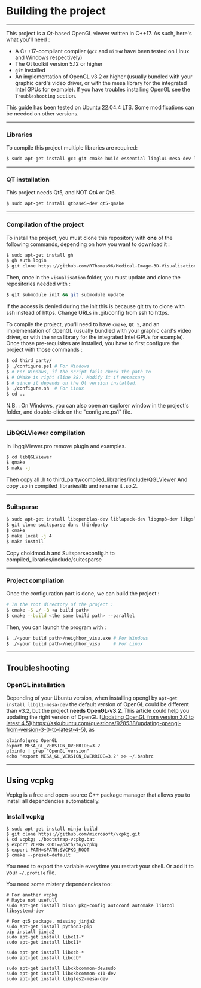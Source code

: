 # Building the project

----

This project is a Qt-based OpenGL viewer written in C++17. As such, here's what you'll need :

- A C++17-compliant compiler (`gcc` and `minGW` have been tested on Linux and Windows respectively)
- The Qt toolkit version 5.12 or higher
- `git` installed
- An implementation of OpenGL v3.2 or higher (usually bundled with your graphic card's video driver, or with the mesa library for the integrated Intel GPUs for example). If you have troubles installing OpenGL see the `Troubleshooting` section.

This guide has been tested on Ubuntu 22.04.4 LTS. Some modifications can be needed on other versions.

----

### Libraries

To compile this project multiple libraries are required:
```sh
$ sudo apt-get install gcc git cmake build-essential libglu1-mesa-dev libgl-dev
```

----

### QT installation

This project needs Qt5, and NOT Qt4 or Qt6.
```sh
$ sudo apt-get install qtbase5-dev qt5-qmake
```

----

### Compilation of the project

To install the project, you must clone this repository with __one__ of the following commands, depending on how you want to download it :

```sh
$ sudo apt-get install gh
$ gh auth login
$ git clone https://github.com/RThomas96/Medical-Image-3D-Visualisation-Software.git
```

Then, once in the `visualisation` folder, you must update and clone the repositories needed with :

```sh
$ git submodule init && git submodule update
```

If the access is denied during the init this is because git try to clone with ssh instead of https. Change URLs in .git/config from ssh to https.

To compile the project, you'll need to have `cmake`, `Qt 5`, and an implementation of OpenGL (usually bundled with your graphic card's video driver, or with the `mesa` library for the integrated Intel GPUs for example). Once those pre-requisites are installed, you have to first configure the project with those commands :

```sh
$ cd third_party/
$ ./configure.ps1 # For Windows
$ # For Windows, if the script fails check the path to
$ # QMake is right (line 88). Modify it if necessary
$ # since it depends on the Qt version installed.
$ ./configure.sh  # For Linux
$ cd ..
```

N.B. : On Windows, you can also open an explorer window in the project's folder, and double-click on the "configure.ps1" file.

---

### LibQGLViewer compilation

In libgqlViewer.pro remove plugin and examples.
```sh
$ cd libQGLViewer
$ qmake
$ make -j
```
Then copy all .h to third\_party/compiled\_libraries/include/QGLViewer
And copy .so in compiled\_libraries/lib and rename it .so.2.

---

### Suitsparse

```sh
$ sudo apt-get install libopenblas-dev liblapack-dev libgmp3-dev libgsl-dev libmpfr-dev pkg-config
$ git clone suitsparse dans thirdparty
$ cmake
$ make local -j 4
$ make install
```
Copy choldmod.h and Suitsparseconfig.h to compiled\_libraries/include/suitesparse

---

### Project compilation

Once the configuration part is done, we can build the project :

```sh
# In the root directory of the project :
$ cmake -S ./ -B <a build path>
$ cmake --build <the same build path> --parallel
```

Then, you can launch the program with :

```sh
$ ./<your build path>/neighbor_visu.exe # For Windows
$ ./<your build path>/neighbor_visu     # For Linux
```

---

## Troubleshooting

### OpenGL installation
Depending of your Ubuntu version, when installing opengl by `apt-get install libgl1-mesa-dev` the default version of OpenGL could be different than v3.2, but the project **needs OpenGL-v3.2**. 
This article could help you updating the right version of OpenGL [[Updating OpenGL from version 3.0 to latest 4.5](https://askubuntu.com/questions/928538/updating-opengl-from-version-3-0-to-latest-4-5)](https://askubuntu.com/questions/928538/updating-opengl-from-version-3-0-to-latest-4-5), as
```
glxinfo|grep OpenGL
export MESA_GL_VERSION_OVERRIDE=3.2
glxinfo | grep "OpenGL version"
echo 'export MESA_GL_VERSION_OVERRIDE=3.2' >> ~/.bashrc
```

---

## Using vcpkg

Vcpkg is a free and open-source C++ package manager that allows you to install all dependencies automatically.

### Install vcpkg

```
$ sudo apt-get install ninja-build
$ git clone https://github.com/microsoft/vcpkg.git
$ cd vcpkg; ./bootstrap-vcpkg.bat
$ export VCPKG_ROOT=/path/to/vcpkg
$ export PATH=$PATH:$VCPKG_ROOT
$ cmake --preset=default
```

You need to export the variable everytime you restart your shell.
Or add it to your `~/.profile` file.

You need some mistery dependencies too:

```
# For another vcpkg
# Maybe not usefull
sudo apt-get install bison pkg-config autoconf automake libtool libsystemd-dev

# For qt5 package, missing jinja2
sudo apt-get install python3-pip
pip install jinja2
sudo apt-get install libx11-*
sudo apt-get install libx11*

sudo apt-get install libxcb-*
sudo apt-get install libxcb*

sudo apt-get install libxkbcommon-devsudo
sudo apt-get install libxkbcommon-x11-dev
sudo apt-get install libgles2-mesa-dev
```

